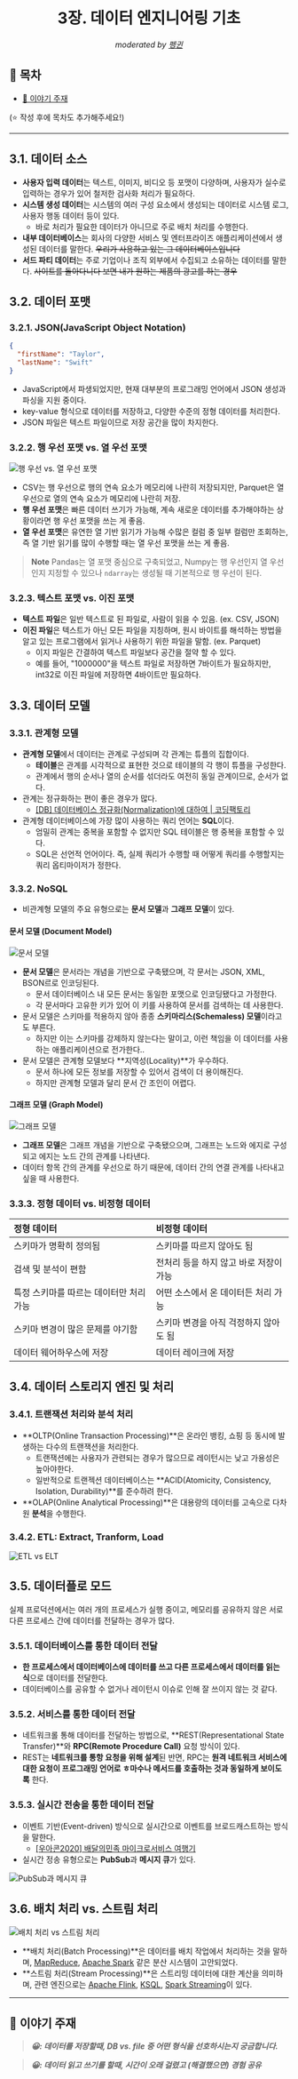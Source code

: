 <div align="center">
    <h1>3장. 데이터 엔지니어링 기초</h1>
    <i>moderated by <a href="https://github.com/CoodingPenguin">펭귄</a></i>
</div>

## 📝 목차

- [💬 이야기 주재](#-이야기-주제)

(⭐️ 작성 후에 목차도 추가해주세요!)

---

## 3.1. 데이터 소스

- **사용자 입력 데이터**는 텍스트, 이미지, 비디오 등 포맷이 다양하며, 사용자가 실수로 입력하는 경우가 있어 철저한 검사화 처리가 필요하다.
- **시스템 생성 데이터**는 시스템의 여러 구성 요소에서 생성되는 데이터로 시스템 로그, 사용자 행동 데이터 등이 있다.
  - 바로 처리가 필요한 데이터가 아니므로 주로 배치 처리를 수행한다.
- **내부 데이터베이스**는 회사의 다양한 서비스 및 엔터프라이즈 애플리케이션에서 생성된 데이터를 말한다. ~~우리가 사용하고 있는 그 데이터베이스입니다~~
- **서드 파티 데이터**는 주로 기업이나 조직 외부에서 수집되고 소유하는 데이터를 말한다. ~~사이트를 돌아다니다 보면 내가 원하는 제품의 광고를 하는 경우~~

## 3.2. 데이터 포맷

### 3.2.1. JSON(JavaScript Object Notation)

```json
{
  "firstName": "Taylor",
  "lastName": "Swift"
}
```

- JavaScript에서 파생되었지만, 현재 대부분의 프로그래밍 언어에서 JSON 생성과 파싱을 지원 중이다.
- key-value 형식으로 데이터를 저장하고, 다양한 수준의 정형 데이터를 처리한다.
- JSON 파일은 텍스트 파일이므로 저장 공간을 많이 차지한다.

### 3.2.2. 행 우선 포맷 vs. 열 우선 포맷

![행 우선 vs. 열 우선 포맷](./img/ch03/row-oriented-vs-column-oriented.png)

- CSV는 행 우선으로 행의 연속 요소가 메모리에 나란히 저장되지만, Parquet은 열 우선으로 열의 연속 요소가 메모리에 나란히 저장.
- **행 우선 포맷**은 빠른 데이터 쓰기가 가능해, 계속 새로운 데이터를 추가해야하는 상황이라면 행 우선 포맷을 쓰는 게 좋음.
- **열 우선 포맷**은 유연한 열 기반 읽기가 가능해 수많은 컬럼 중 일부 컬럼만 조회하는, 즉 열 기반 읽기를 많이 수행할 때는 열 우선 포맷을 쓰는 게 좋음.

> **Note**
> Pandas는 열 포맷 중심으로 구축되었고, Numpy는 행 우선인지 열 우선인지 지정할 수 있으나 `ndarray`는 생성될 때 기본적으로 행 우선이 된다.

### 3.2.3. 텍스트 포맷 vs. 이진 포맷

- **텍스트 파일**은 일반 텍스트로 된 파일로, 사람이 읽을 수 있음. (ex. CSV, JSON)
- **이진 파일**은 텍스트가 아닌 모든 파일을 지칭하며, 원시 바이트를 해석하는 방법을 알고 있는 프로그램에서 읽거나 사용하기 위한 파일을 말함. (ex. Parquet)
  - 이지 파일은 간결하여 텍스트 파일보다 공간을 절약 할 수 있다.
  - 예를 들어, "1000000"을 텍스트 파일로 저장하면 7바이트가 필요하지만, int32로 이진 파일에 저장하면 4바이트만 필요하다.

## 3.3. 데이터 모델

### 3.3.1. 관계형 모델

- **관계형 모델**에서 데이터는 관계로 구성되며 각 관계는 튜플의 집합이다.
  - **테이블**은 관계를 시각적으로 표현한 것으로 테이블의 각 행이 튜플을 구성한다.
  - 관계에서 행의 순서나 열의 순서를 섞더라도 여전히 동일 관계이므로, 순서가 없다.
- 관계는 정규화하는 편이 좋은 경우가 많다.
  - [[DB] 데이터베이스 정규화(Normalization)에 대하여 | 코딩팩토리](https://coding-factory.tistory.com/872)
- 관계형 데이터베이스에 가장 많이 사용하는 쿼리 언어는 **SQL**이다.
  - 엄밀히 관계는 중복을 포함할 수 없지만 SQL 테이블은 행 중복을 포함할 수 있다.
  - SQL은 선언적 언어이다. 즉, 실제 쿼리가 수행할 때 어떻게 쿼리를 수행할지는 쿼리 옵티마이저가 정한다.

### 3.3.2. NoSQL

- 비관계형 모델의 주요 유형으로는 **문서 모델**과 **그래프 모델**이 있다.

#### 문서 모델 (Document Model)

![문서 모델](./img/ch03/document-model-database.png)

- **문서 모델**은 문서라는 개념을 기반으로 구축됐으며, 각 문서는 JSON, XML, BSON르로 인코딩된다.
  - 문서 데이터베이스 내 모든 문서는 동일한 포맷으로 인코딩됐다고 가정한다.
  - 각 문서마다 고유한 키가 있어 이 키를 사용하여 문서를 검색하는 데 사용한다.
- 문서 모델은 스키마를 적용하지 않아 종종 **스키마리스(Schemaless) 모델**이라고도 부른다.
  - 하지만 이는 스키마를 강제하지 않는다는 말이고, 이런 책임을 이 데이터를 사용하는 애플리케이션으로 전가한다..
- 문서 모델은 관계형 모델보다 **지역성(Locality)**가 우수하다.
  - 문서 하나에 모든 정보를 저장할 수 있어서 검색이 더 용이해진다.
  - 하지만 관계형 모델과 달리 문서 간 조인이 어렵다.

#### 그래프 모델 (Graph Model)

![그래프 모델](./img/ch03/graph-model-database.png)

- **그래프 모델**은 그래프 개념을 기반으로 구축됐으으며, 그래프는 노드와 에지로 구성되고 에지는 노드 간의 관계를 나타낸다.
- 데이터 항목 간의 관계를 우선으로 하기 때문에, 데이터 간의 연결 관계를 나타내고 싶을 때 사용한다.

### 3.3.3. 정형 데이터 vs. 비정형 데이터

| 정형 데이터                             | 비정형 데이터                          |
| :-------------------------------------- | :------------------------------------- |
| 스키마가 명확히 정의됨                  | 스키마를 따르지 않아도 됨              |
| 검색 및 분석이 편함                     | 전처리 등을 하지 않고 바로 저장이 가능 |
| 특정 스키마를 따르는 데이터만 처리 가능 | 어떤 소스에서 온 데이터든 처리 가능    |
| 스키마 변경이 많은 문제를 야기함        | 스키마 변경을 아직 걱정하지 않아도 됨  |
| 데이터 웨어하우스에 저장                | 데이터 레이크에 저장                   |

## 3.4. 데이터 스토리지 엔진 및 처리

### 3.4.1. 트랜잭션 처리와 분석 처리

- **OLTP(Online Transaction Processing)**은 온라인 뱅킹, 쇼핑 등 동시에 발생하는 다수의 트랜잭션을 처리한다.
  - 트랜잭션에는 사용자가 관련되는 경우가 많으므로 레이턴시는 낮고 가용성은 높아야한다.
  - 일반적으로 트랜젝션 데이터베이스는 **ACID(Atomicity, Consistency, Isolation, Durability)**를 준수하려 한다.
- **OLAP(Online Analytical Processing)**은 대용량의 데이터를 고속으로 다차원 **분석**을 수행한다.

### 3.4.2. ETL: Extract, Tranform, Load

![ETL vs ELT](./img/ch03/etl-vs-elt.png)

## 3.5. 데이터플로 모드

실제 프로덕션에서는 여러 개의 프로세스가 실행 중이고, 메모리를 공유하지 않은 서로 다른 프로세스 간에 데이터를 전달하는 경우가 많다.

### 3.5.1. 데이터베이스를 통한 데이터 전달

- **한 프로세스에서 데이터베이스에 데이터를 쓰고 다른 프로세스에서 데이터를 읽는 식**으로 데이터를 전달한다.
- 데이터베이스를 공유할 수 없거나 레이턴시 이슈로 인해 잘 쓰이지 않는 것 같다.

### 3.5.2. 서비스를 통한 데이터 전달

- 네트워크롤 통해 데이터를 전달하는 방법으로, **REST(Representational State Transfer)**와 **RPC(Remote Procedure Call)** 요청 방식이 있다.
- REST는 **네트워크를 통항 요청을 위해 설계**된 반면, RPC는 **원격 네트워크 서비스에 대한 요청이 프로그래밍 언어로 ㅎ마수나 메서드를 호출하는 것과 동일하게 보이도록** 한다.

### 3.5.3. 실시간 전송을 통한 데이터 전달

- 이벤트 기반(Event-driven) 방식으로 실시간으로 이벤트를 브로드캐스트하는 방식을 말한다.
  - [[우아콘2020] 배달의민족 마이크로서비스 여행기](https://youtu.be/BnS6343GTkY?t=1145)
- 실시간 정송 유형으로는 **PubSub**과 **메시지 큐**가 있다.

![PubSub과 메시지 큐](./img/ch-3/../ch03/pubsub-vs-message-queue.png)

## 3.6. 배치 처리 vs. 스트림 처리

![배치 처리 vs 스트림 처리](./img/ch03/batch-vs-stream-processing.png)

- **배치 처리(Batch Processing)**은 데이터를 배치 작업에서 처리하는 것을 말하며, [MapReduce](https://hadoop.apache.org/docs/stable/hadoop-mapreduce-client/hadoop-mapreduce-client-core/MapReduceTutorial.html), [Apache Spark](https://spark.apache.org/) 같은 분산 시스템이 고안되었다.
- **스트림 처리(Stream Processing)**은 스트리밍 데이터에 대한 계산을 의미하며, 관련 엔진으로는 [Apache Flink](https://flink.apache.org/), [KSQL](https://ksqldb.io/), [Spark Streaming](https://spark.apache.org/docs/latest/streaming-programming-guide.html)이 있다.

---

## 💬 이야기 주재

> <strong><i>😀: 데이터를 저장할때, DB vs. file 중 어떤 형식을 선호하시는지 궁금합니다.</i></strong>

> <strong><i>😀: 데이터 읽고 쓰기를 할때, 시간이 오래 걸렸고 (해결했으면) 경험 공유</i></strong>
